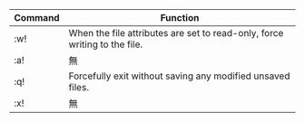 |  Command  |  Function  |
|  ---  |  ---  |
|  :w!  |  When the file attributes are set to read-only, force writing to the file.  |
|  :a!  |  無  |
|  :q!  |  Forcefully exit without saving any modified unsaved files.  |
|  :x!  |  無  |
